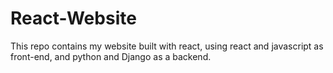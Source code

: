 # React-Website
This repo contains my website built with react, using react and javascript as front-end, and python and Django as a backend. 
